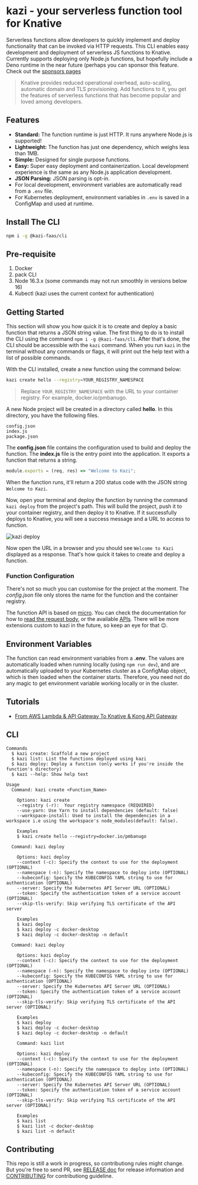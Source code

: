 # kazi - your serverless function tool for Knative

Serverless functions allow developers to quickly implement and deploy functionality that can be invoked via HTTP requests. This CLI enables easy development and deployment of serverless JS functions to Knative. Currently supports deploying only Node.js functions, but hopefully include a Deno runtime in the near future (perhaps you can sponsor this feature. Check out the [sponsors pages](#)

> Knative provides reduced operational overhead, auto-scaling, automatic domain and TLS provisioning. Add functions to it, you get the features of serverless functions that has become popular and loved among developers.

## Features

- **Standard:** The function runtime is just HTTP. It runs anywhere Node.js is supported!
- **Lightweight:** The function has just one dependency, which weighs less than 1MB.
- **Simple:** Designed for single purpose functions.
- **Easy:** Super easy deployment and containerization. Local development experience is the same as any Node.js application development.
- **JSON Parsing:** JSON parsing is opt-in.
- For local development, environment variables are automatically read from a `.env` file.
- For Kubernetes deployment, environment variables in `.env` is saved in a ConfigMap and used at runtime.

## Install The CLI

```bash
npm i -g @kazi-faas/cli
```

## Pre-requisite

1. Docker
2. pack CLI
3. Node 16.3.x (some commands may not run smoothly in versions below 16)
4. Kubectl (kazi uses the current context for authentication)

## Getting Started

This section will show you how quick it is to create and deploy a basic function that returns a JSON string value. The first thing to do is to install the CLI using the command `npm i -g @kazi-faas/cli`. After that's done, the CLI should be accessible with the `kazi` command. When you run `kazi` in the terminal without any commands or flags, it will print out the help text with a list of possible commands.

With the CLI installed, create a new function using the command below:

```bash
kazi create hello --registry=YOUR_REGISTRY_NAMESPACE
```

> Replace `YOUR_REGISTRY_NAMESPACE` with the URL to your container registry. For example, docker.io/pmbanugo.

A new Node project will be created in a directory called **hello**. In this directory, you have the following files.

```
config.json
index.js
package.json
```

The **config.json** file contains the configuration used to build and deploy the function. The **index.js** file is the entry point into the application. It exports a function that returns a string.

```javascript
module.exports = (req, res) => "Welcome to Kazi";
```

When the function runs, it'll return a 200 status code with the JSON string `Welcome to Kazi`.

Now, open your terminal and deploy the function by running the command `kazi deploy` from the project's path. This will build the project, push it to your container registry, and then deploy it to Knative. If it successfully deploys to Knative, you will see a success message and a URL to access to function.

![kazi deploy](https://dev-to-uploads.s3.amazonaws.com/uploads/articles/va7fe3fd7vp1waegp1qy.png)

Now open the URL in a browser and you should see `Welcome to Kazi` displayed as a response. That's how quick it takes to create and deploy a function.

### Function Configuration

There's not so much you can customise for the project at the moment. The _config.json_ file only stores the name for the function and the container registry.

The function API is based on [micro](https://github.com/vercel/micro). You can check the documentation for how to [read the request body](https://github.com/vercel/micro#body-parsing), or the available [APIs](https://github.com/vercel/micro#api). There will be more extensions custom to kazi in the future, so keep an eye for that 😉.

## Environment Variables

The function can read environment variables from a **.env**. The values are automatically loaded when running locally (using `npm run dev`), and are automatically uploaded to your Kubernetes cluster as a ConfigMap object, which is then loaded when the container starts. Therefore, you need not do any magic to get environment variable working locally or in the cluster.

## Tutorials

- [From AWS Lambda & API Gateway To Knative & Kong API Gateway](https://www.pmbanugo.me/blog/2022-02-13-from-aws-lambda-api-gateway-to-knative-kong-api-gateway/)

## CLI

```
Commands
  $ kazi create: Scaffold a new project
  $ kazi list: List the functions deployed using kazi
  $ kazi deploy: Deploy a function (only works if you're inside the function's directory)
  $ kazi --help: Show help text

Usage
  Command: kazi create <Function_Name>

	Options: kazi create
	--registry (-r):  Your registry namespace (REQUIRED)
    --use-yarn: Use Yarn to install dependencies (default: false)
    --workspace-install: Used to install the dependencies in a workspace i.e using the workspace's node_modules(default: false).

	Examples
	$ kazi create hello --registry=docker.io/pmbanugo

  Command: kazi deploy

	Options: kazi deploy
	--context (-c): Specify the context to use for the deployment (OPTIONAL)
    --namespace (-n): Specify the namespace to deploy into (OPTIONAL)
    --kubeconfig: Specify the KUBECONFIG YAML string to use for authentication (OPTIONAL)
    --server: Specify the Kubernetes API Server URL (OPTIONAL)
    --token: Specify the authentication token of a service account (OPTIONAL)
	--skip-tls-verify: Skip verifying TLS certificate of the API server

	Examples
	$ kazi deploy
	$ kazi deploy -c docker-desktop
	$ kazi deploy -c docker-desktop -n default

  Command: kazi deploy

	Options: kazi deploy
	--context (-c): Specify the context to use for the deployment (OPTIONAL)
    --namespace (-n): Specify the namespace to deploy into (OPTIONAL)
    --kubeconfig: Specify the KUBECONFIG YAML string to use for authentication (OPTIONAL)
    --server: Specify the Kubernetes API Server URL (OPTIONAL)
    --token: Specify the authentication token of a service account (OPTIONAL)
	--skip-tls-verify: Skip verifying TLS certificate of the API server (OPTIONAL)

	Examples
	$ kazi deploy
	$ kazi deploy -c docker-desktop
	$ kazi deploy -c docker-desktop -n default

	Command: kazi list

	Options: kazi deploy
	--context (-c): Specify the context to use for the deployment (OPTIONAL)
    --namespace (-n): Specify the namespace to deploy into (OPTIONAL)
    --kubeconfig: Specify the KUBECONFIG YAML string to use for authentication (OPTIONAL)
    --server: Specify the Kubernetes API Server URL (OPTIONAL)
    --token: Specify the authentication token of a service account (OPTIONAL)
	--skip-tls-verify: Skip verifying TLS certificate of the API server (OPTIONAL)

	Examples
	$ kazi list
	$ kazi list -c docker-desktop
	$ kazi list -n default
```

## Contributing

This repo is still a work in progress, so contributiong rules might change. But you're free to send PR, see [RELEASE doc](/RELEASE.md) for release information and [CONTRIBUTING](#) for contributiong guideline.
